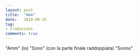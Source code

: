 ```yaml
---
layout: post
title:  "Amm"
date:   2018-06-25
tag:
- traduzioni
comments: true
---
```


"Amm" <i class="fa fa-chevron-right"></i> (io) "Sono" (con la parte finale raddoppiata) <i class="fa fa-chevron-right"></i> "Sonno"
